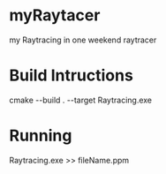 # myRaytacer
my Raytracing in one weekend raytracer

# Build Intructions
cmake --build . --target Raytracing.exe

# Running
Raytracing.exe >> fileName.ppm 
